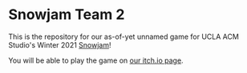 # Snowjam Team 2

This is the repository for our as-of-yet unnamed game for UCLA ACM Studio's Winter 2021 [Snowjam](https://itch.io/jam/studiosnowjam)!

You will be able to play the game on [our itch.io page](https://lancival.itch.io/snowjam-team-2).
